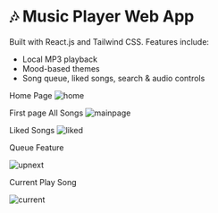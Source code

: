 # 🎶 Music Player Web App
Built with React.js and Tailwind CSS. Features include:
- Local MP3 playback
- Mood-based themes
- Song queue, liked songs, search & audio controls

Home Page
![home](https://github.com/user-attachments/assets/753d2c78-3324-4d9b-9f84-69aa25baeb00)

First page All Songs
![mainpage](https://github.com/user-attachments/assets/e7dcbfab-21d7-4dde-a79b-d835d4d41999)

Liked Songs
![liked](https://github.com/user-attachments/assets/a50dfb5a-c26f-4cbc-8417-cbec7b217de0)

Queue Feature

![upnext](https://github.com/user-attachments/assets/dcab4f76-5131-40f6-8599-ddaafdcbe321)

Current Play Song

![current](https://github.com/user-attachments/assets/4cfed0ef-109c-4ad6-b0ac-8e955dcb7305)






